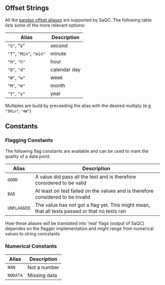 ## Offset Strings
All the [pandas offset aliases](https://pandas.pydata.org/pandas-docs/stable/user_guide/timeseries.html#offset-aliases) ars supported by SaQC. The following table lists some of the more relevant options:

| Alias                   | Description  |
| -----                   | -----------  |
| `"S"`, "s"              | second       |
| `"T"`, `"Min"`, `"min"` | minute       |
| `"H"`, `"h"`            | hour         |
| `"D"`, `"d"`            | calendar day |
| `"W"`, `"w"`            | week         |
| `"M"`, `"m"`            | month        |
| `"Y"`, `"y"`            | year         |

Multiples are build by preceeding the alias with the desired multiply (e.g `"5Min"`, `"4W"`)


## Constants

### Flagging Constants
The following flag constants are available and can be used to mark the quality of a data point:

| Alias       | Description                                                                                   |
| ----        | ----                                                                                          |
| `GOOD`      | A value did pass all the test and is therefore considered to be valid                         |
| `BAD`       | At least on test failed on the values and is therefore considered to be invalid               |
| `UNFLAGGED` | The value has not got a flag yet. This might mean, that all tests passed or that no tests ran |

How these aliases will be translated into 'real' flags (output of SaQC) dependes on the flagger implementation
and might range from numerical values to string concstants

### Numerical Constants
| Alias    | Description  |
| ----     | ----         |
| `NAN`    | Not a number |
| `NODATA` | Missing data |
